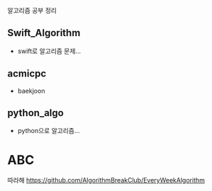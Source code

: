 알고리즘 공부 정리

## Swift_Algorithm
- swift로 알고리즘 문제...

## acmicpc
- baekjoon

## python_algo
- python으로 알고리즘...

# ABC 
따라해
https://github.com/AlgorithmBreakClub/EveryWeekAlgorithm
